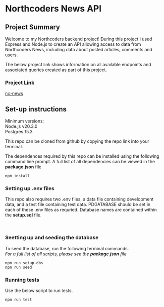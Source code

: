 # Northcoders News API
## Project Summary

Welcome to my Northcoders backend project! During this project I used Express and Node.js to create an API allowing access to data from Northcoders News, including data about posted articles, comments and users.

The below project link shows information on all available endpoints and associated queries created as part of this project.

### Project Link
[nc-news](https://nc-news-0876.onrender.com/api)

## Set-up instructions

Minimum versions:<br>
Node.js v20.3.0<br>
Postgres 15.3

This repo can be cloned from github by copying the repo link into your terminal.

The dependences required by this repo can be installed using the following command line prompt. A full list of all dependencies can be viewed in the **package.json** file

```console
npm install
```

### Setting up .env files
This repo also requires two .env files, a data file containing development data, and a test file containing test data. PDGATABASE should be set in each of these .env files as requried. Database names are contained within the **setup.sql** file.

<br />

### Seetting up and seeding the database
To seed the database, run the following terminal commands.<br>
_For a full list of all scripts, please see the **package.json** file_
```console
npm run setup-dbs
npm run seed
```

### Running tests
Use the below script to run tests.
```console 
npm run test
```
<br />



